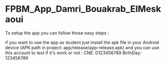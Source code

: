 # FPBM_App_Damri_Bouakrab_ElMeskaoui
To setup the app you can follow those easy steps :

if you want to use the app as student just install the apk file in your Android device 
(APK path in project: app/release/app-release.apk) and you can use this account to test if it's work or not : 
CNE: D123456789 BirthDay: 123456789
